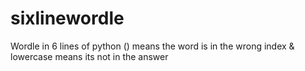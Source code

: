 # sixlinewordle
Wordle in 6 lines of python
() means the word is in the wrong index & lowercase means its not in the answer